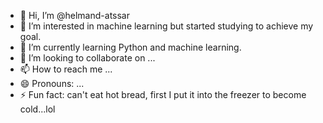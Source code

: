 - 👋 Hi, I’m @helmand-atssar
- 👀 I’m interested in machine learning but started studying to achieve my goal.
- 🌱 I’m currently learning Python and machine learning.
- 💞️ I’m looking to collaborate on ...
- 📫 How to reach me ...
- 😄 Pronouns: ...
- ⚡ Fun fact: can't eat hot bread, first I put it into the freezer to become cold...lol

<!---
helmand-atssar/helmand-atssar is a ✨ special ✨ repository because its `README.md` (this file) appears on your GitHub profile.
You can click the Preview link to take a look at your changes.
--->
